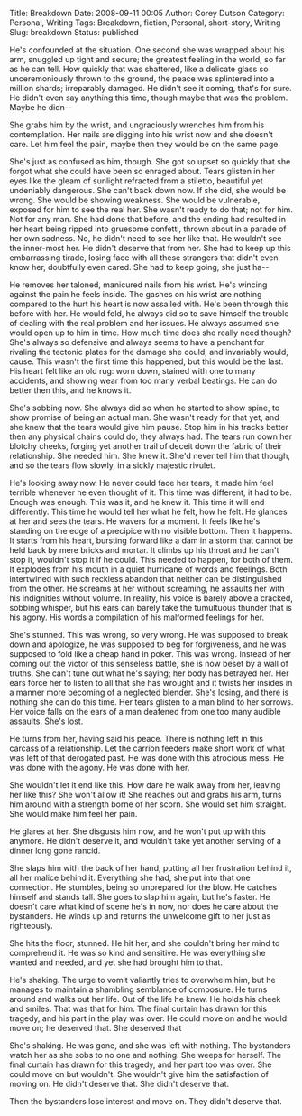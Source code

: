 Title: Breakdown
Date: 2008-09-11 00:05
Author: Corey Dutson
Category: Personal, Writing
Tags: Breakdown, fiction, Personal, short-story, Writing
Slug: breakdown
Status: published

He's confounded at the situation. One second she was wrapped about his
arm, snuggled up tight and secure; the greatest feeling in the world, so
far as he can tell. How quickly that was shattered, like a delicate
glass so unceremoniously thrown to the ground, the peace was splintered
into a million shards; irreparably damaged. He didn't see it coming,
that's for sure. He didn't even say anything this time, though maybe
that was the problem. Maybe he didn--

She grabs him by the wrist, and ungraciously wrenches him from his
contemplation. Her nails are digging into his wrist now and she doesn't
care. Let him feel the pain, maybe then they would be on the same page.

She's just as confused as him, though. She got so upset so quickly that
she forgot what she could have been so enraged about. Tears glisten in
her eyes like the gleam of sunlight refracted from a stiletto, beautiful
yet undeniably dangerous. She can't back down now. If she did, she would
be wrong. She would be showing weakness. She would be vulnerable,
exposed for him to see the real her. She wasn't ready to do that; not
for him. Not for any man. She had done that before, and the ending had
resulted in her heart being ripped into gruesome confetti, thrown about
in a parade of her own sadness. No, he didn't need to see her like that.
He wouldn't see the inner-most her. He didn't deserve that from her. She
had to keep up this embarrassing tirade, losing face with all these
strangers that didn't even know her, doubtfully even cared. She had to
keep going, she just ha--

He removes her taloned, manicured nails from his wrist. He's wincing
against the pain he feels inside. The gashes on his wrist are nothing
compared to the hurt his heart is now assailed with. He's been through
this before with her. He would fold, he always did so to save himself
the trouble of dealing with the real problem and her issues. He always
assumed she would open up to him in time. How much time does she really
need though? She's always so defensive and always seems to have a
penchant for rivaling the tectonic plates for the damage she could, and
invariably would, cause. This wasn't the first time this happened, but
this would be the last. His heart felt like an old rug: worn down,
stained with one to many accidents, and showing wear from too many
verbal beatings. He can do better then this, and he knows it.

She's sobbing now. She always did so when he started to show spine, to
show promise of being an actual man. She wasn't ready for that yet, and
she knew that the tears would give him pause. Stop him in his tracks
better then any physical chains could do, they always had. The tears run
down her blotchy cheeks, forging yet another trail of deceit down the
fabric of their relationship. She needed him. She knew it. She'd never
tell him that though, and so the tears flow slowly, in a sickly majestic
rivulet.

He's looking away now. He never could face her tears, it made him feel
terrible whenever he even thought of it. This time was different, it had
to be. Enough was enough. This was it, and he knew it. This time it will
end differently. This time he would tell her what he felt, how he felt.
He glances at her and sees the tears. He wavers for a moment. It feels
like he's standing on the edge of a precipice with no visible bottom.
Then it happens. It starts from his heart, bursting forward like a dam
in a storm that cannot be held back by mere bricks and mortar. It climbs
up his throat and he can't stop it, wouldn't stop it if he could. This
needed to happen, for both of them. It explodes from his mouth in a
quiet hurricane of words and feelings. Both intertwined with such
reckless abandon that neither can be distinguished from the other. He
screams at her without screaming, he assaults her with his indignities
without volume. In reality, his voice is barely above a cracked, sobbing
whisper, but his ears can barely take the tumultuous thunder that is his
agony. His words a compilation of his malformed feelings for her.

She's stunned. This was wrong, so very wrong. He was supposed to break
down and apologize, he was supposed to beg for forgiveness, and he was
supposed to fold like a cheap hand in poker. This was wrong. Instead of
her coming out the victor of this senseless battle, she is now beset by
a wall of truths. She can't tune out what he's saying; her body has
betrayed her. Her ears force her to listen to all that she has wrought
and it twists her insides in a manner more becoming of a neglected
blender. She's losing, and there is nothing she can do this time. Her
tears glisten to a man blind to her sorrows. Her voice falls on the ears
of a man deafened from one too many audible assaults. She's lost.

He turns from her, having said his peace. There is nothing left in this
carcass of a relationship. Let the carrion feeders make short work of
what was left of that derogated past. He was done with this atrocious
mess. He was done with the agony. He was done with her.

She wouldn't let it end like this. How dare he walk away from her,
leaving her like this? She won't allow it! She reaches out and grabs his
arm, turns him around with a strength borne of her scorn. She would set
him straight. She would make him feel her pain.

He glares at her. She disgusts him now, and he won't put up with this
anymore. He didn't deserve it, and wouldn't take yet another serving of
a dinner long gone rancid.

She slaps him with the back of her hand, putting all her frustration
behind it, all her malice behind it. Everything she had, she put into
that one connection. He stumbles, being so unprepared for the blow. He
catches himself and stands tall. She goes to slap him again, but he's
faster. He doesn't care what kind of scene he's in now, nor does he care
about the bystanders. He winds up and returns the unwelcome gift to her
just as righteously.

She hits the floor, stunned. He hit her, and she couldn't bring her mind
to comprehend it. He was so kind and sensitive. He was everything she
wanted and needed, and yet she had brought him to that.

He's shaking. The urge to vomit valiantly tries to overwhelm him, but he
manages to maintain a shambling semblance of composure. He turns around
and walks out her life. Out of the life he knew. He holds his cheek and
smiles. That was that for him. The final curtain has drawn for this
tragedy, and his part in the play was over. He could move on and he
would move on; he deserved that. She deserved that

She's shaking. He was gone, and she was left with nothing. The
bystanders watch her as she sobs to no one and nothing. She weeps for
herself. The final curtain has drawn for this tragedy, and her part too
was over. She could move on but wouldn't. She wouldn't give him the
satisfaction of moving on. He didn't deserve that. She didn't deserve
that.

Then the bystanders lose interest and move on. They didn't deserve that.
